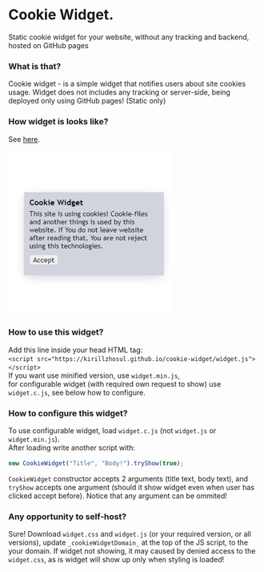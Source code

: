 # Cookie Widget.

Static cookie widget for your website, without any tracking and backend, hosted on GitHub pages

### What is that?

Cookie widget - is a simple widget that notifies users about site cookies usage.
Widget does not includes any tracking or server-side, being deployed only using GitHub pages! (Static only)

### How widget is looks like?

See [here](https://kirillzhosul.github.io/cookie-widget).

![Widget preview](/readme/example.png)

### How to use this widget?

Add this line inside your head HTML tag: \
`<script src="https://kirillzhosul.github.io/cookie-widget/widget.js"></script>` \
If you want use minified version, use `widget.min.js`, \
for configurable widget (with required own request to show) use `widget.c.js`, see below how to configure.

### How to configure this widget?

To use configurable widget, load `widget.c.js` (not `widget.js` or `widget.min.js`). \
After loading write another script with:

```js
new CookieWidget("Title", "Body!").tryShow(true);
```

`CookieWidget` constructor accepts 2 arguments (title text, body text), and `tryShow` accepts one argument (should it show widget even when user has clicked accept before). Notice that any argument can be ommited!

### Any opportunity to self-host?

Sure! Download `widget.css` and `widget.js` (or your required version, or all versions), update `_cookieWidgetDomain_` at the top of the JS script, to the your domain.
If widget not showing, it may caused by denied access to the `widget.css`, as is widget will show up only when styling is loaded!
